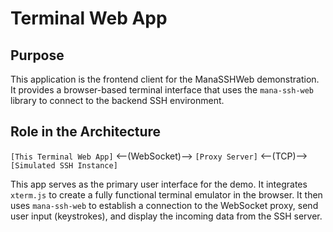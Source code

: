 # Terminal Web App

## Purpose

This application is the frontend client for the ManaSSHWeb demonstration. It provides a browser-based terminal interface that uses the `mana-ssh-web` library to connect to the backend SSH environment.

## Role in the Architecture

`[This Terminal Web App]` <--(WebSocket)--> `[Proxy Server]` <--(TCP)--> `[Simulated SSH Instance]`

This app serves as the primary user interface for the demo. It integrates `xterm.js` to create a fully functional terminal emulator in the browser. It then uses `mana-ssh-web` to establish a connection to the WebSocket proxy, send user input (keystrokes), and display the incoming data from the SSH server.

